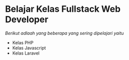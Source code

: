 Belajar Kelas Fullstack Web Developer
== 
*Berikut adlaah yang beberapa yang sering dipelajari yaitu*
- Kelas PHP
- Kelas Javascript
- Kelas Laravel
